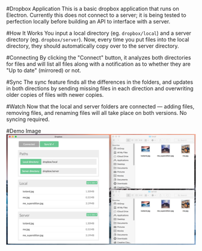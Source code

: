 #Dropbox Application
This is a basic dropbox application that runs on Electron. Currently this does not connect to a server; it is being tested to perfection locally before building an API to interface with a server.

#How It Works
You input a local directory (eg. `dropbox/local`) and a server directory (eg. `dropbox/server`). Now, every time you put files into the local directory, they should automatically copy over to the server directory.

#Connecting
By clicking the "Connect" button, it analyzes both directories for files and will list all files along with a notification as to whether they are "Up to date" (mirrored) or not.

#Sync
The sync feature finds all the differences in the folders, and updates in both directions by sending missing files in each direction and overwriting older copies of files with newer copies.

#Watch
Now that the local and server folders are connected &mdash; adding files, removing files, and renaming files will all take place on both versions. No syncing required.

#Demo Image
![Demo Image](https://raw.githubusercontent.com/brockwhittaker/Desktop-Dropbox/master/dropbox/local/demo_screenshot.png)
